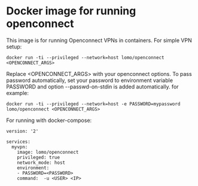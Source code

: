 # Docker image for running openconnect

This image is for running Openconnect VPNs in containers. For simple VPN setup:


	docker run -ti --privileged --network=host lomo/openconnect <OPENCONNECT_ARGS>


Replace <OPENCONNECT_ARGS> with your openconnect options. To pass password
automatically, set your password to environment variable PASSWORD and option
--passwd-on-stdin is added automatically. for example:

	docker run -ti --privileged --network=host -e PASSWORD=mypassword lomo/openconnect <OPENCONNECT_ARGS>


For running with docker-compose:


	version: '2'

	services:
	  myvpn:
	    image: lomo/openconnect
	    privileged: true
	    network_mode: host
	    environment:
	    - PASSWORD=<PASSWORD>
	    command:  -u <USER> <IP>




